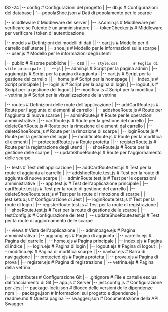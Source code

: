 IS2-24
|-- config                  # Configurazioni del progetto
|   |-- db.js               # Configurazioni del database
|   `-- popolaShoe.json     # Dati di popolamento per le scarpe

|-- middleware              # Middleware del server
|   |-- isAdmin.js          # Middleware per verificare se l'utente è un amministratore
|   `-- tokenChecker.js     # Middleware per verificare i token di autenticazione

|-- models                  # Definizioni dei modelli di dati
|   |-- cart.js             # Modello per il carrello dell'utente
|   |-- shoe.js             # Modello per le informazioni sulle scarpe
|   `-- user.js             # Modello per le informazioni degli utenti

|-- public                  # Risorse pubbliche
|   |-- css
|   |   `-- style.css       # Foglio di stile principale
|   `-- js
|       |-- admin.js        # Script per la pagina admin
|       |-- aggiungi.js      # Script per la pagina di aggiunta
|       |-- cart.js         # Script per la gestione del carrello
|       |-- home.js         # Script per la homepage
|       |-- index.js        # Script principale
|       |-- login.js        # Script per la pagina di login
|       |-- logout.js       # Script per la gestione del logout
|       |-- modifica.js     # Script per la modifica
|       `-- vetrina.js      # Script per la visualizzazione della vetrina

|-- routes                  # Definizioni delle route dell'applicazione
|   |-- addCartRoute.js     # Route per l'aggiunta di elementi al carrello
|   |-- addshoeRoute.js     # Route per l'aggiunta di nuove scarpe
|   |-- adminRoute.js       # Route per le operazioni amministrative
|   |-- cartRoute.js        # Route per la gestione del carrello
|   |-- deleteCartRoute.js  # Route per la rimozione di elementi dal carrello
|   |-- deleteShoeRoute.js  # Route per la rimozione di scarpe
|   |-- loginRoute.js       # Route per la gestione del login
|   |-- modificaRoute.js    # Route per la modifica di elementi
|   |-- protectedRoute.js   # Route protetta
|   |-- registerRoute.js    # Route per la registrazione degli utenti
|   |-- shoeRoute.js        # Route per la gestione delle scarpe
|   `-- updateShoeRoute.js  # Route per l'aggiornamento delle scarpe

|-- tests                   # Test dell'applicazione
|   |-- addCartRoute.test.js  # Test per la route di aggiunta al carrello
|   |-- addshoeRoute.test.js  # Test per la route di aggiunta di nuove scarpe
|   |-- adminRoute.test.js    # Test per le operazioni amministrative
|   |-- app.test.js           # Test dell'applicazione principale
|   |-- cartRoute.test.js     # Test per la route di gestione del carrello
|   |-- deleteShoeRoute.test.js  # Test per la route di rimozione di scarpe
|   |-- jest.setup.js         # Configurazione di Jest
|   |-- loginRoute.test.js    # Test per la route di login
|   |-- registerRoute.test.js # Test per la route di registrazione
|   |-- shoeRoute.test.js     # Test per la route di gestione delle scarpe
|   |-- testConfig.js         # Configurazione dei test
|   `-- updateShoeRoute.test.js  # Test per la route di aggiornamento delle scarpe

|-- views                   # Viste dell'applicazione
|   |-- adminpage.ejs       # Pagina amministrativa
|   |-- aggiungi.ejs        # Pagina di aggiunta
|   |-- carrello.ejs        # Pagina del carrello
|   |-- home.ejs            # Pagina principale
|   |-- index.ejs           # Pagina di indice
|   |-- login.ejs           # Pagina di login
|   |-- logout.ejs          # Pagina di logout
|   |-- modifica.ejs        # Pagina di modifica scarpe
|   |-- navbar.ejs          # Barra di navigazione
|   |-- protected.ejs       # Pagina protetta
|   |-- prova.ejs           # Pagina di prova
|   |-- register.ejs        # Pagina di registrazione
|   `-- vetrina.ejs         # Pagina della vetrina

|-- .gitattributes          # Configurazione Git
|-- .gitignore              # File e cartelle esclusi dal tracciamento di Git
|-- app.js                  # Server
|-- jest.config.js          # Configurazione per Jest
|-- package-lock.json       # Blocco delle versioni delle dipendenze npm
|-- package.json            # Informazioni sul progetto e dipendenze
|-- readme.md               # Questa pagina
`-- swagger.json            # Documentazione della API Swagger
